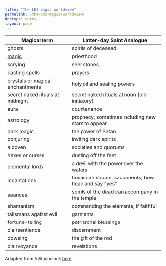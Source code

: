```yaml
---
title: "The LDS magic worldview"
permalink: /the-lds-magic-worldview/
doctype: notes
layout: page
---
```


| Magical term                                              | Latter-day Saint Analogue                           |
|-----------------------------------------------------------|-----------------------------------------------------|
| ghosts                                                    | spirits of deceased                                 |
| [magic](https://www.merriam-webster.com/dictionary/magic) | priesthood                                          |
| scrying                                                   | seer stones                                         |
| casting spells                                            | prayers                                             |
| crystals or magical enchantments                          | holy oil and sealing powers                         |
| secret naked rituals at midnight                          | secret naked rituals at noon (old initiatory)       |
| aura                                                      | countenance                                         |
| astrology                                                 | prophecy, sometimes including new stars to appear   |
| dark magic                                                | the power of Satan                                  |
| conjuring                                                 | inviting dark spirits                               |
| a coven                                                   | societies and quorums                               |
| hexes or curses                                           | dusting off the feet                                |
| elemental lords                                           | a devil with the power over the waters              |
| incantations                                              | hosannah shouts, sacraments, bow head and say "yes" |
| seances                                                   | spirits of the dead can accompany in the temple     |
| shamanism                                                 | commanding the elements, if faithful                |
| talismans against evil                                    | garments                                            |
| fortune-telling                                           | patriarchal blessings                               |
| clairsentience                                            | discernment                                         |
| dowsing                                                   | the gift of the rod                                 |
| clairvoyance                                              | revelations                                         |

Adapted from /u/Rushclock [here](https://www.reddit.com/r/exmormon/comments/kwnsha/how_many_absurdities_can_we_list_that_mormons/gj58zlb/)
